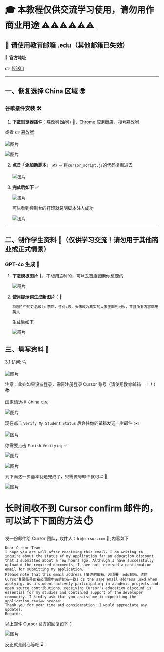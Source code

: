 # 🎓 本教程仅供交流学习使用，请勿用作商业用途 ⚠️⚠️⚠️⚠️⚠️⚠️

## 📧 请使用教育邮箱 .edu（其他邮箱已失效）

🔗 **官方地址**

👉 [传送门](https://www.cursor.com/students)

---

## 一、恢复选择 China 区域 🌍

### 谷歌插件安装 🛠️

1. **下载浏览器插件**：篡改猴(油猴) 🐒，[Chrome 应用商店](https://chromewebstore.google.com/category/extensions)，搜索篡改猴

或者 👉 [篡改猴](https://chromewebstore.google.com/detail/%E7%AF%A1%E6%94%B9%E7%8C%B4/dhdgffkkebhmkfjojejmpbldmpobfkfo?hl=zh-CN&utm_source=ext_sidebar)

![图片](./images/youhou.png)

![图片](./images/1.1.png)

2. **点击「添加新脚本」** ✍️ → 将`cursor_script.js`的代码复制进去

   ![图片](./images/1.2.png)

3. **完成后如下** ✅

   ![图片](./images/1.3.png)

   可以看到控制台的打印就说明脚本注入成功

   ![图片](./images/console.png)

---

## 二、制作学生资料 🎨（仅供学习交流！请勿用于其他商业或正式情景）

### **GPT-4o 生成** 🤖

1. **下载模板图片** 📄，不想用这种的，可以去百度搜索你想要的

   ![图片](./images/2.1.jpg)

2. **使用提示词生成新图片**：💬

   ```
   将图片中的姓名改为:李四，性别:男，头像改为真实的人像正面免冠照，并且所有内容都用英文
   ```

   生成后如下

   ![图片](./images/2.2.png)

## 三、填写资料 📝

3.1 [访问:](https://www.cursor.com/students) 🔍

![图片](./images/3.2.png)

注意：此处如果没有登录，需要注册登录 Cursor 账号（请使用教育邮箱！！！）📚

国家请选择 China 🇨🇳

![图片](./images/3.1.png)

现在点击 `Verify My Student Status` 后会往你的邮箱发送一封邮件 ✉️

![图片](./images/3.3.png)

你需要点击 `Finish Verifying` ✅

![图片](./images/3.5.jpg)

![图片](./images/3.7.png)

到下面这一步基本就是完成了，只需要等邮件就可以 🎉

![图片](./images/3.8.png)

# 长时间收不到 Cursor confirm 邮件的，可以试下下面的方法 ⏱️

发一份邮件给 Cursor 团队，收件人：`hi@cursor.com` 📩 ,内容如下

```
Dear Cursor Team,
I hope you are well after receiving this email. I am writing to inquire about the status of my application for an education discount that I submitted about a few hours ago. Although I have successfully uploaded the required documents, I have not received a confirmation email for submitting my application.
Please note that this email address (填你的邮箱，必须要 .edu邮箱，你的Cursor登录账号邮箱必须跟申请的邮箱一致) is the same email address used when applying. As a student actively participating in academic projects and open source contributions, receiving Cursor's education discount is essential for my studies and continued support of the developer community. I kindly ask that you assist me in expediting the application review process.
Thank you for your time and consideration. I would appreciate any updates.
Regards.

```

以上邮件 Cursor 官方的回复如下：

![图片](./images/reply.png)

反正就是耐心等吧 ⌛
